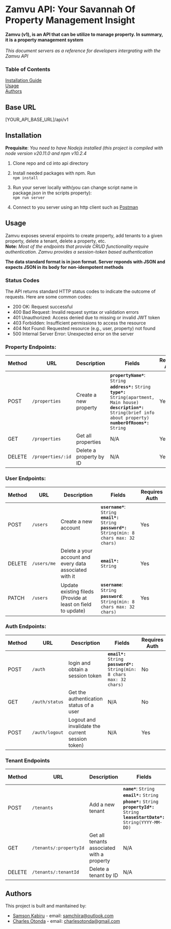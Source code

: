 # Zamvu API: Your Savannah Of Property Management Insight

**Zamvu (v1), is an API that can be utilize to manage property. In summary, it is a property management system** <br><br>
_This document servers as a reference for developers intergrating with the Zamvu API_

### Table of Contents

[Installation Guide](#Installation) <br>
[Usage](#Usage) <br>
[Authors](#Authors)

## Base URL

[YOUR_API_BASE_URL]/api/v1

## Installation

**Prequisite**: _You need to have Nodejs installed (this project is compiled with node version v20.11.0 and npm v10.2.4_

1. Clone repo and cd into api directory
2. Install needed packages with npm. Run <br>
   `npm install`

3. Run your server locally with(you can change script name in package.json in the scripts property): <br>
   `npm run server`

4. Connect to you server using an http client such as [Postman](https://www.postman.com/downloads/)

## Usage

Zamvu exposes several enpoints to create property, add tenants to a given property, delete a tenant, delete a property, etc. <br>
**Note:** _Most of the endpoints that provide CRUD functionality require authentication. Zamvu provides a session-token based authentication_ <br>

**The data standard format is in json format. Server reponds with JSON and expects JSON in its body for non-idempotent methods**

### Status Codes

The API returns standard HTTP status codes to indicate the outcome of requests. Here are some common codes:

- 200 OK: Request successful
- 400 Bad Request: Invalid request syntax or validation errors
- 401 Unauthorized: Access denied due to missing or invalid JWT token
- 403 Forbidden: Insufficient permissions to access the resource
- 404 Not Found: Requested resource (e.g., user, property) not found
- 500 Internal Server Error: Unexpected error on the server

### Property Endpoints:

| Method | URL               | Description             | Fields                                                                                                                                                                                                         | Requires Auth |
| ------ | ----------------- | ----------------------- | -------------------------------------------------------------------------------------------------------------------------------------------------------------------------------------------------------------- | ------------- |
| POST   | `/properties`     | Create a new property   | **`propertyName*`**: `String` <br> **`address*:`** `String` <br> **`type*:`** `String(apartment, Main house)` <br> **`description*:`** `String(brief info about property)` <br> **`numberOfRooms*:`** `String` | Yes           |
| GET    | `/properties`     | Get all properties      | N/A                                                                                                                                                                                                            | Yes           |
| DELETE | `/properties/:id` | Delete a property by ID | N/A                                                                                                                                                                                                            | Yes           |

### User Endpoints:

| Method | URL         | Description                                                  | Fields                                                                                                           | Requires Auth |
| ------ | ----------- | ------------------------------------------------------------ | ---------------------------------------------------------------------------------------------------------------- | ------------- |
| POST   | `/users`    | Create a new account                                         | **`username*`**: `String` <br> **`email*:`** `String` <br> **`password*:`** `String(min: 8 chars max: 32 chars)` | Yes           |
| DELETE | `/users/me` | Delete a your account and every data associated with it      | **`email*:`** `String`                                                                                           | Yes           |
| PATCH  | `/users`    | Update existing fileds (Provide at least on field to update) | **`username`**: `String` <br> **`password`**: `String(min: 8 chars max: 32 chars)        `                       | Yes           |

### Auth Endpoints:

| Method | URL            | Description                                      | Fields                                                                            | Requires Auth |
| ------ | -------------- | ------------------------------------------------ | --------------------------------------------------------------------------------- | ------------- |
| POST   | `/auth`        | login and obtain a session token                 | **`email*:`** `String` <br> **`password*:`** `String(min: 8 chars max: 32 chars)` | No            |
| GET    | `/auth/status` | Get the authentication status of a user          | N/A                                                                               | No            |
| POST   | `/auth/logout` | Logout and invalidate the current session token) | N/A                                                                               | Yes           |

### Tenant Endpoints

| Method | URL                    | Description                                | Fields                                                                                                                                                     | Requires Auth |
| ------ | ---------------------- | ------------------------------------------ | ---------------------------------------------------------------------------------------------------------------------------------------------------------- | ------------- |
| POST   | `/tenants`             | Add a new tenant                           | **`name*`**: `String` <br> **`email*:`** `String` <br> **`phone*:`** `String` <br> **`propertyId*:`** `String` **`leaseStartDate*:`** `String(YYYY-MM-DD)` | Yes           |
| GET    | `/tenants/:propertyId` | Get all tenants associated with a property | N/A                                                                                                                                                        | Yes           |
| DELETE | `/tenants/:tenantId`   | Delete a tenant by ID                      | N/A                                                                                                                                                        | Yes           |

## Authors

This project is built and manitained by:<br>

- [Samson Kabiru](https://github.com/sam-fsd) - email: samchiira@outlook.com <br>
- [Charles Otonda](https://github.com/Otonda1) - email: charlesotonda@gmail.com
